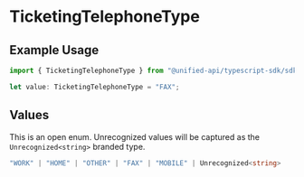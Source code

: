 # TicketingTelephoneType

## Example Usage

```typescript
import { TicketingTelephoneType } from "@unified-api/typescript-sdk/sdk/models/shared";

let value: TicketingTelephoneType = "FAX";
```

## Values

This is an open enum. Unrecognized values will be captured as the `Unrecognized<string>` branded type.

```typescript
"WORK" | "HOME" | "OTHER" | "FAX" | "MOBILE" | Unrecognized<string>
```